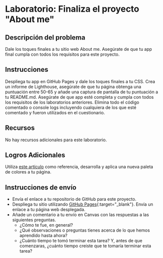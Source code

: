 ﻿# Laboratorio: Finaliza el proyecto "About me"

## Descripción del problema

Dale los toques finales a tu sitio web About me. Asegúrate de que tu app final cumpla con todos los requisitos para este proyecto.

## Instrucciones

Despliega tu app en GitHub Pages y dale los toques finales a tu CSS.  Crea un informe de Lighthouse, asegúrate de que tu página obtenga una puntuación entre 50-65 y añade una captura de pantalla de tu puntuación a tu README.md. Asegúrate de que app esté completa y cumpla con todos los requisitos de los laboratorios anteriores. Elimina todo el código comentado o console logs incluyendo cualquiera de los que esté comentado y fueron utilizados en el cuestionario.

## Recursos

No hay recursos adicionales para este laboratorio.

## Logros Adicionales

Utiliza [este artículo](https://www.smashingmagazine.com/2016/04/web-developer-guide-color/) como referencia, desarrolla y aplica una nueva paleta de colores a tu página.

## Instrucciones de envío

- Envía el enlace a tu repositorio de GitHub para este proyecto.
- Despliega tu sitio utilizando [GitHub Pages](https://docs.github.com/es/pages/getting-started-with-github-pages/creating-a-github-pages-site#creating-your-site){:target="_blank"}.  Envía un enlace a tu página web desplegada.
- Añade un comentario a tu envío en Canvas con las respuestas a las siguientes preguntas.
  - ¿Cómo te fue, en general?
  - ¿Qué observaciones o preguntas tienes acerca de lo que hemos aprendido hasta ahora?
  - ¿Cuánto tiempo te tomó terminar esta tarea? Y, antes de que comenzaras, ¿cuánto tiempo creiste que te tomaría terminar esta tarea?
